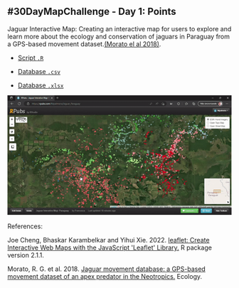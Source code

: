 ## #30DayMapChallenge - Day 1: Points 

Jaguar Interactive Map: Creating an interactive map for users to explore and learn more about the ecology and conservation of jaguars in Paraguay from a GPS-based movement dataset.[(Morato el al 2018)](http://doi.org/10.1002/ecy.2379). 

- [Script `.R`](https://github.com/fblpalmeira/jaguar_interactivemap/blob/main/data/jaguar_interactivemap_paraguay.R)

- [Database `.csv`](https://github.com/fblpalmeira/jaguar_interactivemap/blob/main/data/jaguar_movement_data.csv)
- [Database `.xlsx`](https://github.com/fblpalmeira/movevis/blob/main/data/jaguar_pantanal_saobento_2008.txt)

<img src="https://github.com/fblpalmeira/jaguar_interactivemap/blob/main/data/RPubs%20-%20Jaguar%20Interative%20Map_%20Paraguay.gif">

References: 

Joe Cheng, Bhaskar Karambelkar and Yihui Xie. 2022. [leaflet: Create Interactive Web Maps with the JavaScript 'Leaflet' Library.](https://CRAN.R-project.org/package=leaflet) R package version 2.1.1. 

Morato, R. G. et al. 2018. [Jaguar movement database: a GPS-based movement dataset of an apex predator in the Neotropics.](http://doi.org/10.1002/ecy.2379) Ecology.

